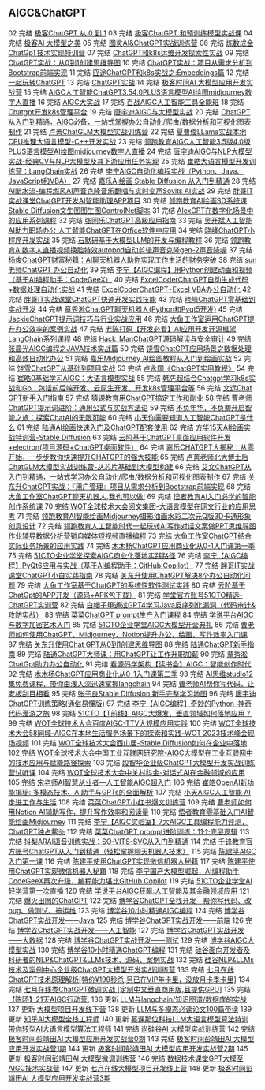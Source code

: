 ## AIGC&ChatGPT

02 完结 [极客ChatGPT 从 0 到 1](https://time.geekbang.org/opencourse/videointro/100541101)
03 完结 [极客ChatGPT 和预训练模型实战课](https://time.geekbang.org/opencourse/videointro/100541201)
04 完结 [极客AI 大模型之美](https://time.geekbang.org/column/intro/100541001)
05 完结 [图灵AI&ChatGPT实战训练营](https://leaaiv.cn/)
06 完结 [炼数成金ChatGpT技术实现特训营](http://www.dataguru.cn/bootcamp-41.html)
07 完结 [ChatGPT和k8s运维开发探索性实战](https://www.jtthink.com/course/212)
09 完结 [ChatGPT实战：从0到1创建思维导图](https://edu.51cto.com/course/33328.html)
10 完结 [ChatGPT实战：项目从需求分析到Bootstrap前端实现](https://edu.51cto.com/course/33342.html)
11 完结 [囧途ChatGPT和k8s实战之:Embeddings篇](https://www.jtthink.com/course/217)
12 完结 [一起玩转ChatGPT](https://leaaiv.cn/project-5/doc-143)
13 完结 [ChatGPT实战](https://ke.gupaoedu.cn/course/vip/2098)
14 完结 [极客时间AI 大模型应用开发实战营](https://u.geekbang.org/subject/llm)
15 完结 [AIGC人工智能ChatGPT3.54.0PLUS语言模型AI绘图midjourney数字人直播](https://edu.51cto.com/course/34033.html)
16 完结 [AIGC大实战](https://ke.gupaoedu.cn/course/vip/2101)
17 完结 [百战AIGC人工智能工具全能班](https://www.itbaizhan.com/stages/id/42)
18 完结 [Chatgpt开发k8s管理平台](https://edu.51cto.com/course/33969.html)
19 完结 [唐宇迪AIGC与大模型实战](https://leaaiv.cn/project-5/doc-158)
20 完结 [ChatGPT从入门到精通，AIGC必备，一站式掌握办公自动化/爬虫/数据分析和可视化图表制作](https://edu.51cto.com/course/34061.html)
21 完结 [卢菁ChatGLM大模型实战训练营](https://leaaiv.cn/project-5/doc-172/)
22 完结 [夏曹俊LLama实战本地CPU推理大语言模型-C++开发实战](https://edu.51cto.com/course/34039.html)
23 完结 [领跑教育AIGC人工智能3.5版4.0版PLUS语言模型AI绘图midjourney数字人直播](https://edu.51cto.com/course/34033.html)
24 完结 [唐宇迪AIGC与NLP大模型实战-经典CV与NLP大模型及其下游应用任务实现](https://edu.51cto.com/course/34207.html)
25 完结 [崔皓大语言模型开发训练营：LangChain实战](https://edu.51cto.com/course/34268.html)
26 完结 [李宁AIGC自动化编程实战（Python、Java、JavaScript和VBA）](https://edu.51cto.com/course/34342.html)
27 完结 [嘉乐AI绘画 Stable Diffusion 从入门到精通](https://edu.51cto.com/course/33981.html)
28 完结 [AI断水流-编程燃风AI声音克隆音乐翻唱与实时变声Sovits AI实战](https://edu.51cto.com/course/34016.html)
29 完结 [胖哥IT实战课堂ChatGPT开发AI智能助理APP项目](https://edu.51cto.com/course/33498.html)
30 完结 [领跑教育AI绘画SD系统课Stable Diffusion文生图图生图ControlNet脚本](https://edu.51cto.com/course/34657.html)
31 完结 [AlexGPT在数字化场景中的应用系列课程](https://edu.51cto.com/course/33668.html)
32 完结 [张同乐ChatGPT高级应用指南](https://edu.51cto.com/course/33827.html)
33 完结 [吴开斌人工智能AI助力职场办公 人工智能ChatGPT在Office软件中应用](https://edu.51cto.com/course/34543.html)
34 完结 [晓峰ChatGPT小程序开发实战](https://edu.51cto.com/course/33495.html)
35 完结 [石默研基于大模型LLM的开发与编程教程](https://edu.51cto.com/course/34900.html)
36 完结 [领跑教育AI数字人直播视频换脸特效autopod自动剪辑声音克隆gen-2声音降噪](https://edu.51cto.com/course/34034.html)
37 完结 [杨俊ChatGPT财富秘籍：AI聊天机器人助你实现工作生活的财务突破](https://edu.51cto.com/course/34012.html)
38 完结 [sun老师ChatGPT 办公自动化](https://edu.51cto.com/course/33922.html)
39 完结 [李宁【AIGC编程】用Python创建动画和视频（基于AI编程助手：CodeGeeX）](https://edu.51cto.com/course/34804.html)
40 完结 [ExcelCoderChatGPT自动生成代码+数据处理自动化实战](https://edu.51cto.com/course/34147.html)
41 完结 [ExcelCoderChatGPT+Excel VBA办公自动化](https://edu.51cto.com/course/34183.html)
42 完结 [胖哥IT实战课堂ChatGPT快速开发实践技能](https://edu.51cto.com/course/33464.html)
43 完结 [晓峰ChatGPT零基础到实战开发](https://edu.51cto.com/course/33376.html)
44 完结 [章秀淞ChatGPT聊天机器人(Python和Pyqt5开发)](https://edu.51cto.com/course/33366.html)
45 完结 [JackieChatGPT提示词技巧与行业实战应用](https://edu.51cto.com/course/33523.html)
46 完结 [大鱼工作室运用ChatGPT提升办公效率的案例实战](https://edu.51cto.com/course/33512.html)
47 完结 [老陈打码【开发必看】AI应用开发开源框架LangChain系列课程](https://edu.51cto.com/course/34166.html)
48 完结 [Hack_ManChatGPT源码解读与安全审计](https://edu.51cto.com/course/33826.html)
49 完结 [张晨光AIGC编程之JAVA技术实战篇](https://edu.51cto.com/course/34481.html)
50 完结 [饶雪ChatGPT应用场景之数据处理和高效自动化办公](https://edu.51cto.com/course/34259.html)
51 完结 [嘉乐Midjourney AI绘图教程从入门到绘画实战](https://edu.51cto.com/course/34020.html)
52 完结 [饶雪ChatGPT从基础到项目实战](https://edu.51cto.com/course/33800.html)
53 完结 [卢永国《ChatGPT实用教程》](https://edu.51cto.com/course/33751.html)
54 完结 [崔皓0基础学习AIGC：大语言模型实战](https://edu.51cto.com/course/34694.html)
55 完结 [韩先超结合Chatgpt学习k8s实战和Go：包括前后端开发、云原生开发、开发k8s管理平台等](https://edu.51cto.com/course/33969.html)
56 完结 [文远Chat GPT新手入门指南](https://edu.51cto.com/course/33936.html)
57 完结 [猿课教育用ChatGPT搞定工作和副业](https://edu.51cto.com/course/34044.html)
58 完结 [曹老师ChatGPT提示词进阶：通用公式与实战方法论](https://edu.51cto.com/course/34751.html)
59 完结 [不负年华，不负卿开启智能之旅：探索ChatAI的无限可能](https://edu.51cto.com/course/33941.html)
60 完结 [小天你需要知道人工智能ChatGPT是什么](https://edu.51cto.com/course/33149.html)
61 完结 [陆通AI绘画快速入门及ChatGPT配套使用](https://edu.51cto.com/course/33387.html)
62 完结 [方华15天AI绘画实战特训营-Stable Diffusion](https://edu.51cto.com/course/34436.html)
63 完结 [云阶基于ChatGPT桌面应用软件开发+electron(项目源码+ChatGPT桌面软件）](https://edu.51cto.com/course/33223.html)
64 完结 [嘉乐CHATGPT大揭秘：从零开始，一步步教你快速提升CHATGPT的强大技能](https://edu.51cto.com/course/34049.html)
65 完结 [卢菁老师北大博士后ChatGLM大模型实战训练营-从芯片基础到大模型构建](https://edu.51cto.com/course/34244.html)
66 完结 [艾文ChatGPT从入门到精通，一站式学习办公自动化/爬虫/数据分析和可视化图表制作](https://edu.51cto.com/course/34061.html)
67 完结 [关东升ChatGPT实战：『用户管理』项目从需求分析到Bootstrap前端实现](https://edu.51cto.com/course/33342.html)
68 完结 [大鱼工作室ChatGPT聊天机器人,我也可以做!](https://edu.51cto.com/course/33974.html)
69 完结 [悟者教育AI入门必学的智能创作系统课](https://edu.51cto.com/course/34252.html)
70 完结 [WOT全球技术大会阅文集团-大语言模型在网文行业的应用思考](https://edu.51cto.com/course/34249.html)
71 完结 [领跑教育AI智能绘画Midjourney摄影油画水彩二次元Q版3D卡通形象创意设计](https://edu.51cto.com/course/33707.html)
72 完结 [领跑教育人工智能时代一起玩转AI写作对话文案做PPT思维导图作业辅导数据分析营销自媒体短视频直播编程](https://edu.51cto.com/course/33511.html)
73 完结 [大鱼工作室ChatGPT结合实际业务场景的应用实践](https://edu.51cto.com/course/33442.html)
74 完结 [木木杨ChatGPT应用商业化从0-1入门课第一季](https://edu.51cto.com/course/33654.html)
75 完结 [51CTO企业学堂探索AIGC商业化落地实践路径](https://edu.51cto.com/course/34361.html)
76 完结 [李宁【AIGC编程】PyQt6应用与实战（基于AI编程助手：GitHub Copilot）](https://edu.51cto.com/course/34566.html)
77 完结 [胖哥IT实战课堂ChatGPT小白实践指南](https://edu.51cto.com/course/33465.html)
78 完结 [关东升使用ChatGPT解决8个办公自动化问题](https://edu.51cto.com/course/33367.html)
79 完结 [大鱼工作室基于ChatGPT的系统性软件测试实践](https://edu.51cto.com/course/33831.html)
80 完结 [云阶基于ChatGpt的APP开发（源码+APK包下载）](https://edu.51cto.com/course/33261.html)
81 完结 [学堂官方账号51CTO精选-ChatGPT实训营](https://edu.51cto.com/course/33932.html)
82 完结 [白帽子甲通过GPT4学习Java反序列化漏洞（代码审计&攻防实战）](https://edu.51cto.com/course/34118.html)
83 完结 [菜菜ChatGPT prompt生产入门课程](https://edu.51cto.com/course/34333.html)
84 完结 [学说平台AIGC与数字加密艺术入门](https://edu.51cto.com/course/34294.html)
85 完结 [51CTO企业学堂AIGC大模型开营典礼](https://edu.51cto.com/course/34775.html)
86 完结 [曹老师如何使用ChatGPT、Midjourney、Notion提升办公、绘画、写作效率入门课](https://edu.51cto.com/course/34651.html)
87 完结 [关东升使用Chat GPT从0到1创建思维导图](https://edu.51cto.com/course/33328.html)
88 完结 [陆通ChatGPT新手指南](https://edu.51cto.com/course/33251.html)
89 完结 [陆通ChatGPT大师课：用ChatGPT让工作升职加薪](https://edu.51cto.com/course/33727.html)
90 完结 [章秀淞ChatGpt助力办公自动化](https://edu.51cto.com/course/33698.html)
91 完结 [看源码学架构【读书会】AIGC：智能创作时代](https://edu.51cto.com/course/34559.html)
92 完结 [木木杨ChatGPT应用商业化从0-1入门课第二季](https://edu.51cto.com/course/33765.html)
93 完结 [AI思维studio12集免费课程，带你由浅入深迅速掌握langchain](https://edu.51cto.com/course/34272.html)
94 完结 [曹老师AI帮你写代码，让老板刮目相看](https://edu.51cto.com/course/34829.html)
95 完结 [张子良Stable Diffusion 新手完整学习地图](https://edu.51cto.com/course/34653.html)
96 完结 [唐宇迪ChatGPT训练策略(通俗易懂版)](https://edu.51cto.com/course/33187.html)
97 完结 [李宁【AIGC编程】奇妙的Python–神奇代码漫游之旅](https://edu.51cto.com/course/34886.html)
98 完结 [51CTO【T前线】AIGC大爆发，垂直领域如何落地应用？](https://edu.51cto.com/course/34383.html)
99 完结 [WOT全球技术大会百度AIGC-TTV大规模应用实践](https://edu.51cto.com/course/34247.html)
100 完结 [WOT全球技术大会58同城-AIGC在本地生活服务场景下的探索和实践-WOT 2023技术峰会现场视频](https://edu.51cto.com/course/34248.html)
101 完结 [WOT全球技术大会西山居-Stable Diffusion如何在企业中落地](https://edu.51cto.com/course/34199.html)
102 完结 [WOT全球技术大会中国工业互联网研究院-AIGC大模型在工业互联网中的技术应用与赋能路径探索](https://edu.51cto.com/course/34246.html)
103 完结 [段智华企业级ChatGPT大模型开发实战训练营试听课](https://edu.51cto.com/course/34170.html)
104 完结 [WOT全球技术大会中关村科金-对话式AI在金融领域的应用](https://edu.51cto.com/course/34202.html)
105 完结 [宋老师AI智慧从业者—人工智能AIGC超入门](https://edu.51cto.com/course/33970.html)
106 完结 [崔皓OpenAI新功能揭秘: 多模态技术、AI助手与GPTs的全面解析](https://edu.51cto.com/course/35110.html)
107 完结 [小天AIGC人工智能 AI走进工作与生活](https://edu.51cto.com/course/34182.html)
108 完结 [菜菜ChatGPT小红书爆文训练营](https://edu.51cto.com/course/34334.html)
109 完结 [曹老师如何用Notion AI辅助写作，提升写作效率和阅读量](https://edu.51cto.com/course/34690.html)
110 完结 [悟者教育零基础入门AI智能绘画Midjourney](https://edu.51cto.com/course/34251.html)
111 完结 [李宁【AIGC实验室】7大AIGC工具编程能力评测，ChatGPT独占鳌头](https://edu.51cto.com/course/34482.html)
112 完结 [菜菜ChatGPT prompt进阶训练：11个底层逻辑](https://edu.51cto.com/course/34335.html)
113 完结 [抖梨ARAI语音训练实战：SO-VITS-SVC从入门到精通](https://edu.51cto.com/course/35045.html)
114 完结 [千锋教育官方账号ChatGPT从入门到精通（轻松掌握聊天机器人技术）](https://edu.51cto.com/course/34433.html)
115 完结 [陈建平AIGC入门第一课](https://edu.51cto.com/course/35112.html)
116 完结 [陈建平使用ChatGPT实现微信机器人秘籍](https://edu.51cto.com/course/35065.html)
117 完结 [陈建平使用ChatGPT实现微信机器人秘籍](https://edu.51cto.com/course/34169.html)
118 完结 [李宁国产大模型崛起，AI编程助手CodeGeeX再次升级，编程能力堪比GitHub Copilot](https://edu.51cto.com/course/34538.html)
119 完结 [51CTO企业学堂AI轻学营第一次直播](https://edu.51cto.com/course/35010.html)
120 完结 [学说平台AIGC狂飙:人工智能及其金融领域应用](https://edu.51cto.com/course/34382.html)
121 完结 [爆火出圈的ChatGPT](https://www.boxuegu.com/live/detail-5593.html)
122 完结 [博学谷ChatGPT全栈开发—帮你写代码、改bug、做测试、搞运维](https://mp.weixin.qq.com/s/3eN-EFjMB5dqOJp2S9ZdFg)
123 完结 [博学谷10小时精通AIGC编程](https://www.boxuegu.com/course/outline-5651.html)
124 完结 [博学谷ChatGPT实战开发——Java](https://www.boxuegu.com/course/outline-5654.html)
125 完结 [博学谷ChatGPT实战开发——前端](https://www.boxuegu.com/course/outline-5655.html)
126 完结 [博学谷ChatGPT实战开发——人工智能](https://www.boxuegu.com/course/outline-5656.html)
127 完结 [博学谷ChatGPT实战开发——大数据](https://www.boxuegu.com/course/outline-5657.html)
128 完结 [博学谷ChatGPT实战开发——测试](https://www.boxuegu.com/course/outline-5658.html)
129 完结 [博学谷AIGC大模型实战](https://www.boxuegu.com/course/outline-5647.html)
130 完结 [博学谷10小时精通ChatGPT编程](https://www.boxuegu.com/course/outline-5640.html)
131 完结 [硅谷面向开发者及科研者的NLP&ChatGPT&LLMs技术、源码、案例实战](https://appybiyrtzd9613.h5.xiaoeknow.com/v1/goods/goods_detail/p_62277327e4b066e9608d08ba)
132 完结 [硅谷NLP&LLMs技术及案例中心企业级ChatGPT大模型开发实战训练营](https://appybiyrtzd9613.h5.xiaoeknow.com/v1/goods/goods_detail/p_647e05f4e4b0f2aa7df49304)
133 完结 [七月在线ChatGPT技术原理解析[特价¥199秒杀,另已在VIP年卡里，没放月卡季卡里]](https://www.julyedu.com/course/getDetail/481)
134 完结 [七月在线类ChatGPT微调实战 [定制中文垂直商用版,且提供GPU]](https://www.julyedu.com/course/getDetail/483)
135 完结 [【陈旸】21天AIGC行动营.](https://u.geekbang.org/subject/intro/100547001)
136 更新 [LLM与langchain/知识图谱/数据库的实战](https://julyedu.com/course/getDetail/488)
137 更新 [大模型项目开发线下营](https://julyedu.com/course/getDetail/489)
138 更新 [LLM与多模态必读论文100篇带读](https://julyedu.com/course/getDetail/486)
139 更新 [知乎AI大模型全栈工程师](https://docs.qq.com/doc/DTlpWZHdPaFZlSk5M)
140 更新 [慕课那位科技LLM大语言模型算法特训 带你转型AI大语言模型算法工程师](https://class.imooc.com/sale/llm)
141 完结 [尚硅谷AI 大模型实战训练营](http://www.atguigu.com/ai)
142 完结 [极客时间彭靖田AI 大模型应用开发实战营0期](https://u.geekbang.org/subject/llm)
143 完结 [极客时间彭靖田AI 大模型应用开发实战营1期](https://u.geekbang.org/subject/llm)
144 更新 [极客时间彭靖田AI 大模型应用开发实战营2期](https://u.geekbang.org/subject/llm)
145 更新 [极客时间彭靖田AI 大模型微调训练营](https://u.geekbang.org/subject/finetuning)
146 完结 [数据技术课堂GPT大模至AIGC技术实战营](https://appze9inzwc2314.pc.xiaoe-tech.com/p/t_pc/goods_pc_detail/goods_detail/p_64467371e4b0cf39e6c0c026)
147 更新 [七月在线大模型项目开发线上营](https://julyedu.com/course/getDetail/498)
148 更新 [极客时间彭靖田AI 大模型应用开发实战营3期](https://u.geekbang.org/subject/llm)
